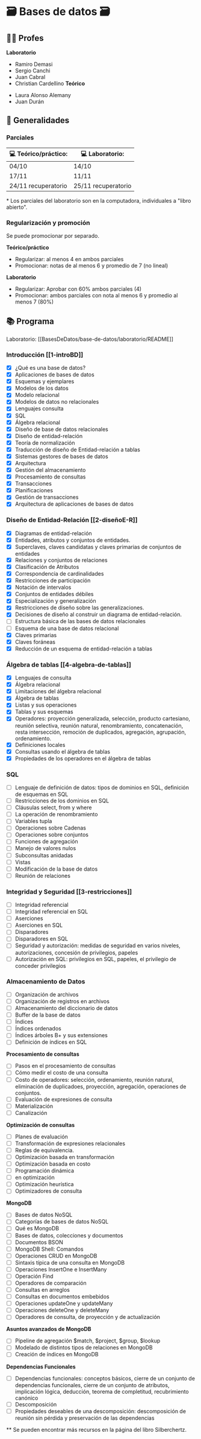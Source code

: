 # 🗃️ Bases de datos 🗃️

## 👨‍🏫️ Profes
**Laboratorio**
* Ramiro Demasi
* Sergio Canchi
* Juan Cabral
* Christian Cardellino
**Teórico**
+ Laura Alonso Alemany
+ Juan Durán
  
## 📆️ Generalidades
### **Parciales** 
| 💻️ Teórico/práctico: | 💻️ Laboratorio: |
| --- | --- |
| 04/10 | 14/10 | 
| 17/11 | 11/11 | 
| 24/11 recuperatorio | 25/11 recuperatorio | 

\* Los parciales del laboratorio son en la computadora, individuales a "libro abierto".

### Regularización y promoción
Se puede promocionar por separado.

**Teórico/práctico**  
* Regularizar: al menos 4 en ambos parciales
* Promocionar: notas de al menos 6 y promedio de 7 (no lineal)

**Laboratorio**
* Regularizar: Aprobar con 60% ambos parciales (4)
* Promocionar: ambos parciales con nota al menos 6 y promedio al menos 7 (80%)

## 📚️ Programa
Laboratorio: [[BasesDeDatos/base-de-datos/laboratorio/README]]
### **Introducción** [[1-introBD]] 
- [x] ¿Qué es una base de datos?
- [x] Aplicaciones de bases de datos
- [x] Esquemas y ejemplares
- [x] Modelos de los datos
- [x] Modelo relacional
- [x] Modelos de datos no relacionales
- [x] Lenguajes consulta
- [x] SQL
- [x] Álgebra relacional
- [x] Diseño de base de datos relacionales
- [x] Diseño de entidad-relación
- [x] Teoría de normalización
- [x] Traducción de diseño de Entidad-relación a tablas
- [x] Sistemas gestores de bases de datos
- [x] Arquitectura
- [x] Gestión del almacenamiento
- [x] Procesamiento de consultas
- [x] Transacciones
- [x] Planificaciones
- [x] Gestión de transacciones
- [x] Arquitectura de aplicaciones de bases de datos

### **Diseño de Entidad-Relación** [[2-diseñoE-R]]
- [x] Diagramas de entidad-relación
- [x] Entidades, atributos y conjuntos de entidades.
- [x] Superclaves, claves candidatas y claves primarias de conjuntos de entidades
- [x] Relaciones y conjuntos de relaciones
- [x] Clasificación de Atributos
- [x] Correspondencia de cardinalidades
- [x] Restricciones de participación
- [x] Notación de intervalos
- [x] Conjuntos de entidades débiles
- [x] Especialización y generalización
- [x] Restricciones de diseño sobre las generalizaciones.
- [x] Decisiones de diseño al construir un diagrama de entidad-relación.
- [ ] Estructura básica de las bases de datos relacionales
- [ ] Esquema de una base de datos relacional
- [x] Claves primarias
- [x] Claves foráneas
- [x] Reducción de un esquema de entidad-relación a tablas

### **Álgebra de tablas** [[4-algebra-de-tablas]]
- [x] Lenguajes de consulta
- [x] Álgebra relacional
- [x] Limitaciones del álgebra relacional
- [x] Álgebra de tablas
- [x] Listas y sus operaciones
- [x] Tablas y sus esquemas
- [x] Operadores: proyección generalizada, selección, producto cartesiano,
     reunión selectiva, reunión natural, renombramiento, concatenación,
     resta intersección, remoción de duplicados, agregación, agrupación,
     ordenamiento.
- [x] Definiciones locales
- [x] Consultas usando el álgebra de tablas
- [x] Propiedades de los operadores en el álgebra de tablas

### **SQL**
- [ ] Lenguaje de definición de datos: tipos de dominios en SQL, definición de
     esquemas en SQL
- [ ] Restricciones de los dominios en SQL
- [ ] Cláusulas select, from y where
- [ ] La operación de renombramiento
- [ ] Variables tupla
- [ ] Operaciones sobre Cadenas
- [ ] Operaciones sobre conjuntos
- [ ] Funciones de agregación
- [ ] Manejo de valores nulos
- [ ] Subconsultas anidadas
- [ ] Vistas
- [ ] Modificación de la base de datos
- [ ] Reunión de relaciones

### **Integridad y Seguridad** [[3-restricciones]] 
- [ ] Integridad referencial
- [ ] Integridad referencial en SQL
- [ ] Aserciones
- [ ] Aserciones en SQL
- [ ] Disparadores
- [ ] Disparadores en SQL
- [ ] Seguridad y autorización: medidas de seguridad en varios niveles,
     autorizaciones, concesión de privilegios, papeles
- [ ] Autorización en SQL: privilegios en SQL, papeles, el privilegio de conceder
     privilegios

### **Almacenamiento de Datos**
- [ ] Organización de archivos
- [ ] Organización de registros en archivos
- [ ] Almacenamiento del diccionario de datos
- [ ] Buffer de la base de datos 
- [ ] Índices
- [ ] Índices ordenados
- [ ] Índices árboles B+ y sus extensiones
- [ ] Definición de índices en SQL

**Procesamiento de consultas**
- [ ] Pasos en el procesamiento de consultas
- [ ] Cómo medir el costo de una consulta
- [ ] Costo de operadores: selección, ordenamiento, reunión natural, eliminación
     de duplicadoes, proyección, agregación, operaciones de conjuntos.
- [ ] Evaluación de expresiones de consulta
- [ ] Materialización
- [ ] Canalización

**Optimización de consultas**
- [ ] Planes de evaluación
- [ ] Transformación de expresiones relacionales
- [ ] Reglas de equivalencia.
- [ ] Optimización basada en transformación
- [ ] Optimización basada en costo
- [ ] Programación dinámica
- [ ] en optimización
- [ ] Optimización heurística
- [ ] Optimizadores de consulta

**MongoDB**
- [ ] Bases de datos NoSQL
- [ ] Categorías de bases de datos NoSQL
- [ ] Qué es MongoDB
- [ ] Bases de datos, colecciones y documentos
- [ ] Documentos BSON
- [ ] MongoDB Shell: Comandos 
- [ ] Operaciones CRUD en MongoDB
- [ ] Sintaxis típica de una consulta en MongoDB
- [ ] Operaciones InsertOne e InsertMany
- [ ] Operación Find
- [ ] Operadores de comparación
- [ ] Consultas en arreglos
- [ ] Consultas en documentos embebidos
- [ ] Operaciones updateOne y updateMany
- [ ] Operaciones deleteOne y deleteMany
- [ ] Operadores de consulta, de proyección y de actualización

**Asuntos avanzados de MongoDB**
- [ ] Pipeline de agregación $match, $project, $group, $lookup
- [ ] Modelado de distintos tipos de relaciones en MongoDB
- [ ] Creación de índices en MongoDB

**Dependencias Funcionales**
- [ ] Dependencias funcionales: conceptos básicos, cierre de un conjunto de
     dependencias funcionales, cierre de un conjunto de atributos, implicación
     lógica, deducción, teorema de completitud, recubrimiento canónico
- [ ] Descomposición
- [ ] Propiedades deseables de una descomposición: descomposición de reunión sin
     pérdida y preservación de las dependencias

** Se pueden encontrar más recursos en la página del libro Silberchertz.
